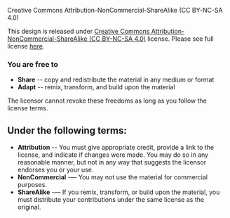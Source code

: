 Creative Commons Attribution-NonCommercial-ShareAlike (CC BY-NC-SA 4.0)

This design is released under [Creative Commons Attribution-NonCommercial-ShareAlike (CC BY-NC-SA 4.0)](https://creativecommons.org/licenses/by-nc-sa/4.0/) license.
Please see full license [here](https://creativecommons.org/licenses/by-nc-sa/4.0/legalcode).

### You are free to
- **Share** -- copy and redistribute the material in any medium or format
- **Adapt** -- remix, transform, and build upon the material

The licensor cannot revoke these freedoms as long as you follow the license terms.

## Under the following terms:
- **Attribution** -- You must give appropriate credit, provide a link to the license, and indicate if changes were made. You may do so in any reasonable manner, but not in any way that suggests the licensor endorses you or your use.
- **NonCommercial** -— You may not use the material for commercial purposes.
- **ShareAlike** -— If you remix, transform, or build upon the material, you must distribute your contributions under the same license as the original.
